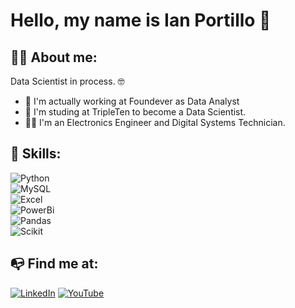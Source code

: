 # Hello, my name is Ian Portillo 👋

## 👨‍💻 About me:

Data Scientist in process. 🤓

- 👀 I'm actually working at Foundever as Data Analyst
- 🦾 I'm studing at TripleTen to become a Data Scientist.
- 👨‍🎓 I'm an Electronics Engineer and Digital Systems Technician.

## 🔧 Skills:

![Python](https://img.shields.io/badge/Python-4B8BBE?style=for-the-badge&logo=python&logoColor=white&labelColor=101010)</br>
![MySQL](https://img.shields.io/badge/MySQL-00758F?style=for-the-badge&logo=mysql&logoColor=white&labelColor=101010)</br>
![Excel](https://img.shields.io/badge/Excel-1D6F42?style=for-the-badge&logo=microsoftexcel&logoColor=white&labelColor=101010)</br>
![PowerBi](https://img.shields.io/badge/PowerBi-FFBA01?style=for-the-badge&logo=powerbi&logoColor=white&labelColor=101010)</br>
![Pandas](https://img.shields.io/badge/Pandas-0078D7?style=for-the-badge&logo=pandas&logoColor=white&labelColor=101010)</br>
![Scikit](https://img.shields.io/badge/SciKit-FFD700?style=for-the-badge&logo=scikitlearn&logoColor=white&labelColor=101010)</br>

## 📭 Find me at:

[![LinkedIn](https://img.shields.io/badge/LinkedIn-Ian_Portillo-0078D7?style=for-the-badge&logo=linkedin&logoColor=white&labelColor=101010)](https://www.linkedin.com/in/ian-xavier-portillo)
[![YouTube](https://img.shields.io/badge/YouTube-IP_Tech-FF0000?style=for-the-badge&logo=linkedin&logoColor=white&labelColor=101010)](https://www.youtube.com/IPTech)
